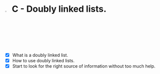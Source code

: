 # <a> <img src="https://upload.wikimedia.org/wikipedia/commons/thumb/1/18/C_Programming_Language.svg/1200px-C_Programming_Language.svg.png" alt="C logo" width=3% heigth=3% ></img></a> C - Doubly linked lists.

- [x] What is a doubly linked list.
- [x] How to use doubly linked lists.
- [x] Start to look for the right source of information without too much help.
